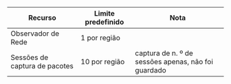 | Recurso | Limite predefinido | Nota |
| --- | --- | --- |
| Observador de Rede | 1 por região  | |
| Sessões de captura de pacotes |10 por região |captura de n. º de sessões apenas, não foi guardado |


